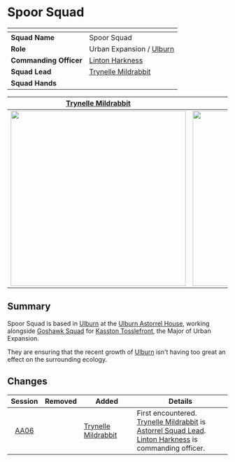 # Spoor Squad

| []() | |
| --- | --- |
| **Squad Name** | Spoor Squad | squad.2
| **Role** | Urban Expansion / [Ulburn](../../../places/villages/ulburn.md) |
| **Commanding Officer** | [Linton Harkness](../../../characters/linton-harkness.md) |
| **Squad Lead** | [Trynelle Mildrabbit](../../../characters/trynelle-mildrabbit.md) |
| **Squad Hands** | |

| [Trynelle Mildrabbit](../../../characters/trynelle-mildrabbit.md) | Name | Name | Name |
|:---:|:---:|:---:|:---:|
| <img src="https://raw.githubusercontent.com/jesskelsall/astarus-images/main/characters/portraits/imageid.png" height="400" /> | <img src="https://raw.githubusercontent.com/jesskelsall/astarus-images/main/characters/portraits/imageid.png" height="400" /> | <img src="https://raw.githubusercontent.com/jesskelsall/astarus-images/main/characters/portraits/imageid.png" height="400" /> | <img src="https://raw.githubusercontent.com/jesskelsall/astarus-images/main/characters/portraits/imageid.png" height="400" /> |

## Summary

Spoor Squad is based in [Ulburn](../../../places/villages/ulburn.md) at the [Ulburn Astorrel House](../../../places/buildings/ulburn-astorrel-house.md), working alongside [Goshawk Squad](goshawk-squad.md) for [Kasston Tosslefront](../../../characters/kasston-tosslefront.md), the Major of Urban Expansion.

They are ensuring that the recent growth of [Ulburn](../../../places/villages/ulburn.md) isn't having too great an effect on the surrounding ecology.

## Changes

| Session | Removed | Added | Details |
|:---:| --- | --- | --- |
| [AA06](../../../sessions/completed/AA06.md) || [Trynelle Mildrabbit](../../../characters/trynelle-mildrabbit.md) | First encountered.<br>[Trynelle Mildrabbit](../../../characters/trynelle-mildrabbit.md) is [Astorrel Squad Lead](../ranks/astorrel-squad-lead.md).<br>[Linton Harkness](../../../characters/linton-harkness.md) is commanding officer.<br> |
